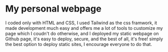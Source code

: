 # My personal webpage 

I coded only with HTML and CSS, I used Tailwind as the css framwork, it made development much easy and offers me a lot of tools to customize my page which I coudn't do otherwise,
and I deployed my static webpage on Github page, it's easy to deploy, secure, and the best of all, it's free! simply the best option to deploy static sites, I encourage everyone to do that.
